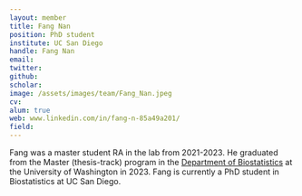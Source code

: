 ```yaml
---
layout: member
title: Fang Nan
position: PhD student
institute: UC San Diego
handle: Fang Nan
email: 
twitter: 
github: 
scholar: 
image: /assets/images/team/Fang_Nan.jpeg
cv: 
alum: true
web: www.linkedin.com/in/fang-n-85a49a201/
field: 
---
```


Fang was a master student RA in the lab from 2021-2023. He graduated from the Master (thesis-track) program in the [Department of Biostatistics](https://www.biostat.washington.edu) at the University of Washington in 2023. Fang is currently a PhD student in Biostatistics at UC San Diego.



